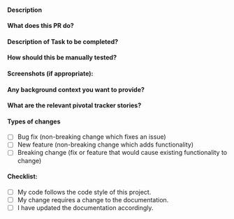 <!--- Provide a general summary of your changes in the Title above -->

#### Description
<!--- Describe your changes in detail -->

#### What does this PR do?
<!--- Why is this change required? What problem does it solve? -->
<!--- If it fixes an open issue, please link to the issue here. -->

#### Description of Task to be completed?
<!--- Please describe in detail how you tested your changes. -->
<!--- Include details of your testing environment, and the tests you ran to -->
<!--- see how your change affects other areas of the code, etc. -->

#### How should this be manually tested?


#### Screenshots (if appropriate):

#### Any background context you want to provide?

#### What are the relevant pivotal tracker stories?

#### Types of changes
<!--- What types of changes does your code introduce? Put an `x` in all the boxes that apply: -->
- [ ] Bug fix (non-breaking change which fixes an issue)
- [ ] New feature (non-breaking change which adds functionality)
- [ ] Breaking change (fix or feature that would cause existing functionality to change)

#### Checklist:
<!--- Go over all the following points, and put an `x` in all the boxes that apply. -->
<!--- If you're unsure about any of these, don't hesitate to ask. We're here to help! -->
- [ ] My code follows the code style of this project.
- [ ] My change requires a change to the documentation.
- [ ] I have updated the documentation accordingly.
